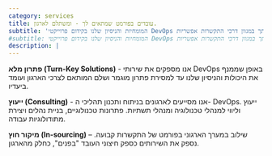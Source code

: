 ```yaml
---
category: services
title: עובדים בפורמט שמתאים לך - ומשתלם לארגון.
subtitle: 'המומחיות והניסיון שלנו בקידום פרוייקטי DevOps עומד לרשותך במגוון דרכי התקשרות אפשריות:'
#subtitle: המומחיות והניסיון שלנו בקידום פרוייקטי DevOps עומד לרשותך במגוון דרכי התקשרות אפשריות
description: |
---
```


**פתרון מלא (Turn-Key Solutions)** - אנו מספקים את שירותי DevOps באופן שממנף את היכולות והניסיון שלנו עד למסירת פתרון מוגמר ושלם המותאם לצרכי הארגון ועומד ביעדיו.

**ייעוץ (Consulting)** - אנו מסייעים לארגונים בניתוח ותכנון תהליכי ה- DevOps. ייעוץ וליווי למנהלי טכנולוגיה ומנהלי תשתיות. פתרונות טכנולוגיים, בניית נהלים ויצירת מתודולוגיות עבודה.

**מיקור חוץ (In-sourcing)** – שילוב במערך הארגוני בפורמט של התקשרות קבועה. נספק את השירותים כספק חיצוני העובד "בפנים", כחלק מהארגון.
